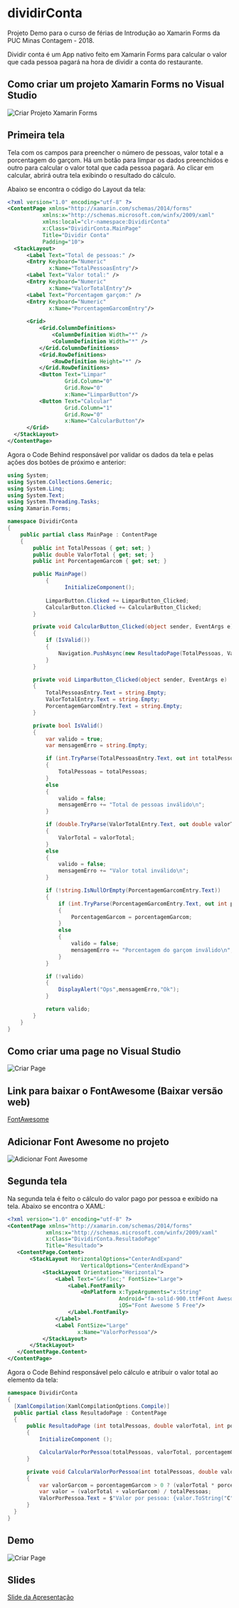 # dividirConta
Projeto Demo para o curso de férias de Introdução ao Xamarin Forms da PUC Minas Contagem - 2018.

Dividir conta é um App nativo feito em Xamarin Forms para calcular o valor que cada pessoa pagará na hora de dividir a conta do restaurante.

## Como criar um projeto Xamarin Forms no Visual Studio
![Criar Projeto Xamarin Forms](https://github.com/dayaneLima/dividirConta/blob/master/Docs/Imgs/dividirContaCriacaoProjeto.gif)

## Primeira tela

Tela com os campos para preencher o número de pessoas, valor total e a porcentagem do garçom. Há um botão para limpar os dados preenchidos e outro para calcular o 
valor total que cada pessoa pagará. Ao clicar em calcular, abrirá outra tela exibindo o resultado do cálculo.

Abaixo se encontra o código do Layout da tela:

  ```xml
<?xml version="1.0" encoding="utf-8" ?>
<ContentPage xmlns="http://xamarin.com/schemas/2014/forms"
             xmlns:x="http://schemas.microsoft.com/winfx/2009/xaml"
             xmlns:local="clr-namespace:DividirConta"
             x:Class="DividirConta.MainPage"
             Title="Dividir Conta"
             Padding="10">
    <StackLayout>
        <Label Text="Total de pessoas:" />
        <Entry Keyboard="Numeric"
               x:Name="TotalPessoasEntry"/>
        <Label Text="Valor total:" />
        <Entry Keyboard="Numeric"
               x:Name="ValorTotalEntry"/>
        <Label Text="Porcentagem garçom:" />
        <Entry Keyboard="Numeric"
               x:Name="PorcentagemGarcomEntry"/>      
        
        <Grid>            
            <Grid.ColumnDefinitions>
                <ColumnDefinition Width="*" />
                <ColumnDefinition Width="*" />
            </Grid.ColumnDefinitions>            
            <Grid.RowDefinitions>
                <RowDefinition Height="*" />
            </Grid.RowDefinitions>
            <Button Text="Limpar"
                    Grid.Column="0"
                    Grid.Row="0" 
                    x:Name="LimparButton"/>            
            <Button Text="Calcular"
                    Grid.Column="1"
                    Grid.Row="0"
                    x:Name="CalcularButton"/>            
        </Grid>             
    </StackLayout>
</ContentPage>

  ```
  
  Agora o Code Behind responsável por validar os dados da tela e pelas ações dos botões de próximo e anterior:

```c#
using System;
using System.Collections.Generic;
using System.Linq;
using System.Text;
using System.Threading.Tasks;
using Xamarin.Forms;

namespace DividirConta
{
	public partial class MainPage : ContentPage
	{
        public int TotalPessoas { get; set; }
        public double ValorTotal { get; set; }
        public int PorcentagemGarcom { get; set; }

        public MainPage()
		    {
			      InitializeComponent();
            
            LimparButton.Clicked += LimparButton_Clicked;
            CalcularButton.Clicked += CalcularButton_Clicked;
        }

        private void CalcularButton_Clicked(object sender, EventArgs e)
        {
            if (IsValid())
            {
                Navigation.PushAsync(new ResultadoPage(TotalPessoas, ValorTotal, PorcentagemGarcom));
            }
        }        

        private void LimparButton_Clicked(object sender, EventArgs e)
        {
            TotalPessoasEntry.Text = string.Empty;
            ValorTotalEntry.Text = string.Empty;
            PorcentagemGarcomEntry.Text = string.Empty;
        }

        private bool IsValid()
        {
            var valido = true;
            var mensagemErro = string.Empty;

            if (int.TryParse(TotalPessoasEntry.Text, out int totalPessoas) && totalPessoas > 0)
            {
                TotalPessoas = totalPessoas;
            }
            else
            {
                valido = false;
                mensagemErro += "Total de pessoas inválido\n";
            }

            if (double.TryParse(ValorTotalEntry.Text, out double valorTotal) && valorTotal > 0)
            {
                ValorTotal = valorTotal;
            }
            else
            {
                valido = false;
                mensagemErro += "Valor total inválido\n";
            }

            if (!string.IsNullOrEmpty(PorcentagemGarcomEntry.Text))
            {
                if (int.TryParse(PorcentagemGarcomEntry.Text, out int porcentagemGarcom))
                {
                    PorcentagemGarcom = porcentagemGarcom;
                }
                else
                {
                    valido = false;
                    mensagemErro += "Porcentagem do garçom inválido\n";
                }
            }

            if (!valido)
            {
                DisplayAlert("Ops",mensagemErro,"Ok");
            }

            return valido;
        }
    }
}
```

## Como criar uma page no Visual Studio

![Criar Page](https://github.com/dayaneLima/dividirConta/blob/master/Docs/Imgs/dividirContaCriarPage.gif)

## Link para baixar o FontAwesome (Baixar versão web)

<a href="https://fontawesome.com"  target="_blank"> FontAwesome</a>

## Adicionar Font Awesome no projeto

![Adicionar Font Awesome](https://github.com/dayaneLima/dividirConta/blob/master/Docs/Imgs/dividirContaAddFontAwesome.gif)

## Segunda tela

Na segunda tela é feito o cálculo do valor pago por pessoa e exibido na tela. Abaixo se encontra o XAML:

 ```xml
<?xml version="1.0" encoding="utf-8" ?>
<ContentPage xmlns="http://xamarin.com/schemas/2014/forms"
             xmlns:x="http://schemas.microsoft.com/winfx/2009/xaml"
             x:Class="DividirConta.ResultadoPage"
             Title="Resultado">
    <ContentPage.Content>
        <StackLayout HorizontalOptions="CenterAndExpand"
                        VerticalOptions="CenterAndExpand">            
            <StackLayout Orientation="Horizontal">
                <Label Text="&#xf1ec;" FontSize="Large">
                    <Label.FontFamily>
                        <OnPlatform x:TypeArguments="x:String" 
                                    Android="fa-solid-900.ttf#Font Awesome 5 Free Regular" 
                                    iOS="Font Awesome 5 Free"/>
                    </Label.FontFamily>
                </Label>
                <Label FontSize="Large"
                       x:Name="ValorPorPessoa"/>                
            </StackLayout>            
        </StackLayout>
    </ContentPage.Content>
</ContentPage>

  ```
  
  Agora o Code Behind responsável pelo cálculo e atribuir o valor total ao elemento da tela:
  
  ```c# 
namespace DividirConta
{
	[XamlCompilation(XamlCompilationOptions.Compile)]
	public partial class ResultadoPage : ContentPage
	{
		public ResultadoPage (int totalPessoas, double valorTotal, int porcentagemGarcom)
		{
			InitializeComponent ();

            CalcularValorPorPessoa(totalPessoas, valorTotal, porcentagemGarcom);
        }

        private void CalcularValorPorPessoa(int totalPessoas, double valorTotal, int porcentagemGarcom)
        {
            var valorGarcom = porcentagemGarcom > 0 ? (valorTotal * porcentagemGarcom / 100) : 0;
            var valor = (valorTotal + valorGarcom) / totalPessoas;
            ValorPorPessoa.Text = $"Valor por pessoa: {valor.ToString("C")}";
        }
	}
}
```

## Demo

![Criar Page](https://github.com/dayaneLima/dividirConta/blob/master/Docs/Imgs/dividirContaDemoApp.gif)

## Slides 

<a href="https://github.com/dayaneLima/dividirConta/blob/master/Docs/xamarinIntroducao.pdf"  target="_blank"> Slide da Apresentação</a>

